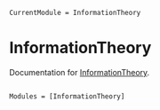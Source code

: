 ```@meta
CurrentModule = InformationTheory
```

# InformationTheory

Documentation for [InformationTheory](https://github.com/tkrhsmt/InformationTheory.jl).

```@index
```

```@autodocs
Modules = [InformationTheory]
```
